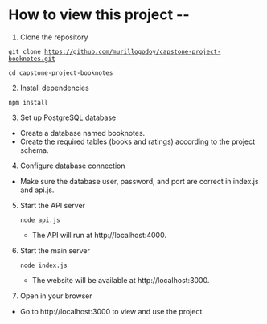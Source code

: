 # How to view this project --

1. Clone the repository
   
  <code>git clone https://github.com/murillogodoy/capstone-project-booknotes.git</code>
  
  <code>cd capstone-project-booknotes</code>

2. Install dependencies
   
  <code>npm install</code>

3. Set up PostgreSQL database

  * Create a database named booknotes.
  * Create the required tables (books and ratings) according to the project schema.
  
4. Configure database connection

  * Make sure the database user, password, and port are correct in index.js and api.js.

5. Start the API server
   
   <code>node api.js</code>

    * The API will run at http://localhost:4000.
  
6. Start the main server

   <code>node index.js</code>

    * The website will be available at http://localhost:3000.

7. Open in your browser

  * Go to http://localhost:3000 to view and use the project.

